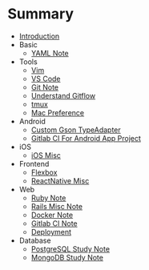 # Summary

* [Introduction](README.md)
* Basic
    * [YAML Note](basic/yaml-note.md)
* Tools
    * [Vim](tools/vim.md)
    * [VS Code](tools/vscode.md)
    * [Git Note](tools/git-note.md)
    * [Understand Gitflow](./tools/understand-git-flow.md)
    * [tmux](tools/tmux.md)
    * [Mac Preference](tools/mac-preferences.md)
* Android
    * [Custom Gson TypeAdapter](android/gson-adapter.md)
    * [Gitlab CI For Android App Project](android/gitlab-ci-for-android-app-project.md)
* iOS
    * [iOS Misc](ios/ios-misc.md)
* Frontend
    * [Flexbox](frontend/flexbox.md)
    * [ReactNative Misc](frontend/react-native-misc.md)
* Web
    * [Ruby Note](web/ruby-note.md)
    * [Rails Misc Note](web/rails-note.md)
    * [Docker Note](web/docker-note.md)
    * [Gitlab CI Note](web/gitlab-ci-note.md)
    * [Deployment](web/deployment.md)
* Database
    * [PostgreSQL Study Note](database/postgresql-study-note.md)
    * [MongoDB Study Note](database/mongodb-study-note.md)

